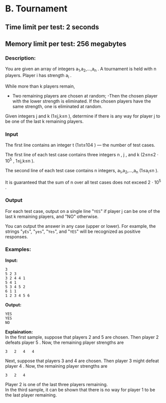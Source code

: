 # B. Tournament
## Time limit per test: 2 seconds
## Memory limit per test: 256 megabytes
### Description:
You are given an array of integers a<sub>1</sub>,a<sub>2</sub>,…,a<sub>n</sub>
. A tournament is held with n
 players. Player i
 has strength a<sub>i</sub>
.

While more than k
 players remain,

- Two remaining players are chosen at random;
-Then the chosen player with the lower strength is eliminated. If the chosen players have the same strength, one is eliminated at random.

Given integers j
 and k
 (1≤j,k≤n
), determine if there is any way for player j
 to be one of the last k
 remaining players.


### Input
The first line contains an integer t
 (1≤t≤104
)  — the number of test cases.

The first line of each test case contains three integers n
, j
, and k
 (2≤n≤2 ⋅ 10<sup>5</sup>
, 1≤j,k≤n
).

The second line of each test case contains n
 integers, a<sub>1</sub>,a<sub>2</sub>,…,a<sub>n</sub>
 (1≤a<sub>i</sub>≤n
).

It is guaranteed that the sum of n
 over all test cases does not exceed 2 ⋅ 10<sup>5</sup>
.

### Output
For each test case, output on a single line "`YES`" if player j
 can be one of the last k
 remaining players, and "NO" otherwise.

You can output the answer in any case (upper or lower). For example, the strings "`yEs`", "`yes`", "`Yes`", and "`YES`" will be recognized as positive responses.

### Examples:
**Input:**
```
3
5 2 3
3 2 4 4 1
5 4 1
5 3 4 5 2
6 1 1
1 2 3 4 5 6
```
**Output:**
```
YES
YES
NO
```
**Explaination:**  
In the first sample, suppose that players 2
 and 5
 are chosen. Then player 2
 defeats player 5
. Now, the remaining player strengths are
```
3	2	4	4
```
Next, suppose that players 3
 and 4
 are chosen. Then player 3
 might defeat player 4
. Now, the remaining player strengths are
```
3	2	4
```
Player 2
 is one of the last three players remaining.  
In the third sample, it can be shown that there is no way for player 1
 to be the last player remaining.



